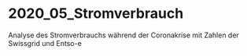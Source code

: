 # 2020_05_Stromverbrauch
Analyse des Stromverbrauchs während der Coronakrise mit Zahlen der Swissgrid und Entso-e
